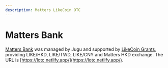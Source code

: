 ```yaml
---
description: Matters LikeCoin OTC
---
```


# Matters Bank

[Matters Bank](https://matters.news/@jugu/%E5%A4%A7%E5%AE%B6%E4%B8%80%E8%B5%B7%E4%BE%86-%E9%A6%AC%E7%89%B9%E5%B8%82%E9%8A%80%E8%A1%8C%E9%96%8B%E5%BC%B5-%E9%80%A0%E5%B8%82%E7%AF%87-bafyreie3kjxo5kyy34f4gefdbsjmn2pzwjj6grultejxrph2rzlu6hflti) was managed by Jugu and supported by [LikeCoin Grants](https://www.notion.so/01-Likecoin-7c79e932e8eb4416bb59a9a39b58fde4), providing LIKE/HKD, LIKE/TWD, LIKE/CNY and Matters HKD exchange. The URL is [https://lotc.netlify.app/](https://lotc.netlify.app/).

